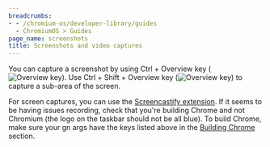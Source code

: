 ```yaml
---
breadcrumbs:
- - /chromium-os/developer-library/guides
  - ChromiumOS > Guides
page_name: screenshots
title: Screenshots and video captures
---
```


You can capture a screenshot by using Ctrl + Overview key
(![Overview key](overview_key.png)). Use Ctrl + Shift + Overview key
(![Overview key](overview_key.png)) to capture a sub-area of the screen.

For screen captures, you can use the
[Screencastify extension](https://chrome.google.com/webstore/detail/screencastify-screen-vide/mmeijimgabbpbgpdklnllpncmdofkcpn?hl=en).
If it seems to be having issues recording, check that you're building Chrome and
not Chromium (the logo on the taskbar should not be all blue). To build Chrome,
make sure your gn args have the keys listed above in the
[Building Chrome](developing.md#building-chrome) section.
